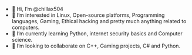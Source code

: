 - 👋 Hi, I’m @chillax504
- 👀 I’m interested in Linux, Open-source platforms, Programming languages, Gaming, Ethical hacking and pretty much anything related to computers.
- 🌱 I’m currently learning Python, internet security basics and Computer science.
- 💞️ I’m looking to collaborate on C++, Gaming projects, C# and Python.

<!---
chillax504/chillax504 is a ✨ special ✨ repository because its `README.md` (this file) appears on your GitHub profile.
You can click the Preview link to take a look at your changes.
--->
